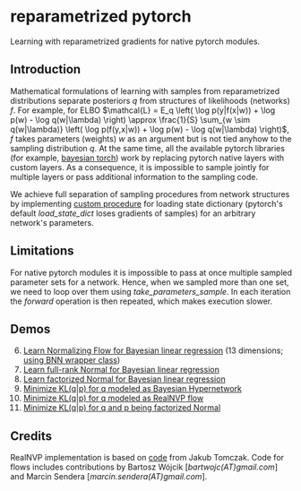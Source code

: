 # reparametrized pytorch
Learning with reparametrized gradients for native pytorch modules.

## Introduction
Mathematical formulations of learning with samples from reparametrized distributions separate posteriors $q$ from structures of likelihoods (networks) $f$. For example, for ELBO $\mathcal{L} = E_q \left( \log p(y|f(x|w)) + \log p(w) - \log q(w|\lambda) \right) \approx \frac{1}{S} \sum_{w \sim q(w|\lambda)} \left( \log p(f(y,x|w)) + \log p(w) - \log q(w|\lambda) \right)$, $f$ takes parameters (weights) $w$ as an argument but is not tied anyhow to the sampling distribution $q$.
At the same time, all the available pytorch libraries (for example, [bayesian torch](https://github.com/IntelLabs/bayesian-torch)) work by replacing pytorch native layers with custom layers. As a consequence, it is impossible to sample jointly for multiple layers or pass additional information to the sampling code.

We achieve full separation of sampling procedures from network structures by implementing [custom procedure](reparametrized/parameters.py) for loading state dictionary (pytorch's default *load_state_dict* loses gradients of samples) for an arbitrary network's parameters. 

## Limitations

For native pytorch modules it is impossible to pass at once multiple sampled parameter sets for a network. Hence, when we sampled more than one set, we need to loop over them using *take_parameters_sample*. In each iteration the *forward* operation is then repeated, which makes execution slower.


## Demos
6. [Learn Normalizing Flow for Bayesian linear regression](notebooks/bayesian_linear_regression_bnn_wrapper.ipynb) (13 dimensions; [using BNN wrapper class](reparametrized/bnn_wrapper.py))
5. [Learn full-rank Normal for Bayesian linear regression](notebooks/bayesian_linear_regression_full_rank.ipynb)
4. [Learn factorized Normal for Bayesian linear regression](notebooks/bayesian_linear_regression_mfvi.ipynb)
3. [Minimize KL(q|p) for q modeled as Bayesian Hypernetwork](notebooks/bayesian_hypernet_matching_full_rank_gaussian_prior.ipynb)
2. [Minimize KL(q|p) for q modeled as RealNVP flow](notebooks/realnvp_matching_full_rank_gaussian_prior.ipynb)
1. [Minimize KL(q|p) for q and p being factorized Normal](notebooks/matching_gaussian_prior.ipynb)

## Credits
RealNVP implementation is based on [code](https://jmtomczak.github.io/blog/3/3_flows.html) from Jakub Tomczak.
Code for flows includes contributions by Bartosz Wójcik [*bartwojc(AT)gmail.com*] and Marcin Sendera [*marcin.sendera(AT)gmail.com*].

